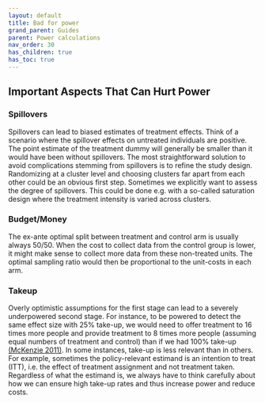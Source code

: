 ```yaml
---
layout: default
title: Bad for power
grand_parent: Guides
parent: Power calculations
nav_order: 30
has_children: true
has_toc: true
---
```



## Important Aspects That Can Hurt Power

### Spillovers

Spillovers can lead to biased estimates of treatment effects.
Think of a scenario where the spillover effects on untreated individuals are positive.
The point estimate of the treatment dummy will generally be smaller than it would have been without spillovers.
The most straightforward solution to avoid complications stemming from spillovers is to refine the study design.
Randomizing at a cluster level and choosing clusters far apart from each other could be an obvious first step.
Sometimes we explicitly want to assess the degree of spillovers.
This could be done e.g. with a so-called saturation design where the treatment intensity is varied across clusters.
<!-- See @DufloGlennersterKremer2007 or @AtheyImbens2017 for a discussion on spillovers.
@Vazquez-Bare2022 offers a more specialized and up-to-date econometric treatment of spillover effects in RCTs.
 -->
### Budget/Money

The ex-ante optimal split between treatment and control arm is usually always 50/50.
When the cost to collect data from the control group is lower, it might make sense to collect more data from these non-treated units.
The optimal sampling ratio would then be proportional to the unit-costs in each arm.
<!--  see e.g. @DufloGlennersterKremer2007 for more details.
Chapter 6 of @McConnellVera-Hernandez2015 offers an even deeper dive, looking into heterogeneous costs etc. -->

### Takeup

Overly optimistic assumptions for the first stage can lead to a severely underpowered second stage.
For instance, to be powered to detect the same effect size with 25% take-up, we would need to offer treatment to 16 times more people and provide treatment to 8 times more people (assuming equal numbers of treatment and control) than if we had 100% take-up [(McKenzie 2011)](https://blogs.worldbank.org/impactevaluations/power-calculations-101-dealing-with-incomplete-take-up).
In some instances, take-up is less relevant than in others.
For example, sometimes the policy-relevant estimand is an intention to treat (ITT), i.e. the effect of treatment assignment and not treatment taken.
Regardless of what the estimand is, we always have to think carefully about how we can ensure high take-up rates and thus increase power and reduce costs.